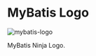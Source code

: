 MyBatis Logo
============

![mybatis-logo](https://mybatis.org/images/mybatis-logo.png)

MyBatis Ninja Logo.
